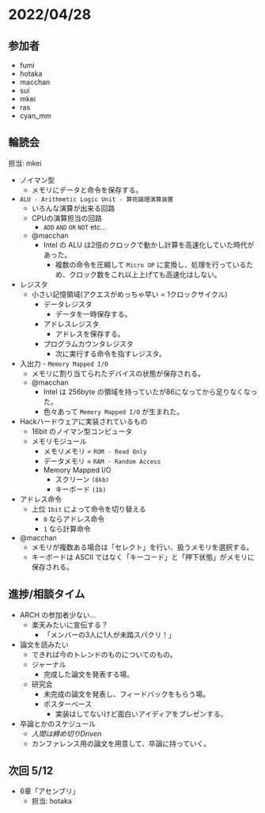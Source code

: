 # 2022/04/28

## 参加者

- fumi
- hotaka
- macchan
- sui
- mkei
- ras
- cyan_mm

## 輪読会

担当: mkei

- ノイマン型
  - メモリにデータと命令を保存する。
- `ALU - Arithmetic Logic Unit - 算術論理演算装置`
  - いろんな演算が出来る回路
  - CPUの演算担当の回路
    - `ADD` `AND` `OR` `NOT` etc...
  - @macchan
    - Intel の ALU は2倍のクロックで動かし計算を高速化していた時代があった。
      - 複数の命令を圧縮して `Micro OP` に変換し、処理を行っているため、クロック数をこれ以上上げても高速化はしない。
- レジスタ
  - 小さい記憶領域(アクエスがめっちゃ早い = 1クロックサイクル)
    - データレジスタ
      - データを一時保存する。
    - アドレスレジスタ
      - アドレスを保存する。
    - プログラムカウンタレジスタ
      - 次に実行する命令を指すレジスタ。
- 入出力 - `Memory Mapped I/O`
  - メモリに割り当てられたデバイスの状態が保存される。
  - @macchan
    - Intel は 256byte の領域を持っていたが86になってから足りなくなった。
    - 色々あって `Memory Mapped I/O` が生まれた。
- Hackハードウェアに実装されているもの
  - 16bit のノイマン型コンピュータ
  - メモリモジュール
    - メモリメモリ = `ROM - Read Only`
    - データメモリ = `RAM - Random Access`
    - Memory Mapped I/O
      - スクリーン `(8kb)`
      - キーボード `(1b)`
- アドレス命令
  - 上位 `1bit` によって命令を切り替える
    - `0` ならアドレス命令
    - `1` なら計算命令
- @macchan
  - メモリが複数ある場合は「セレクト」を行い、扱うメモリを選択する。
  - キーボードは ASCII ではなく「キーコード」と「押下状態」がメモリに保存される。

## 進捗/相談タイム

- ARCH の参加者少ない...
  - 楽天みたいに宣伝する？
    - 「メンバーの3人に1人が未踏スパクリ！」
- 論文を読みたい
  - できれば今のトレンドのものについてのもの。
  - ジャーナル
    - 完成した論文を発表する場。
  - 研究会
    - 未完成の論文を発表し、フィードバックをもらう場。
    - ポスターベース
      - 実装はしてないけど面白いアイディアをプレゼンする。
- 卒論とかのスケジュール
  - *人間は締め切りDriven*
  - カンファレンス用の論文を用意して、卒論に持っていく。

## 次回 5/12

- 6章「アセンブリ」
  - 担当: hotaka
